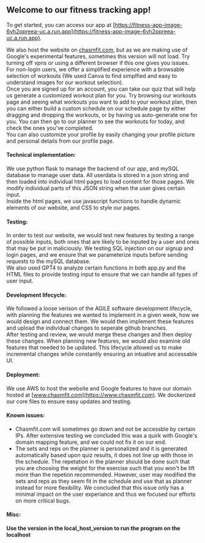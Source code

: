 ## Welcome to our fitness tracking app!  
To get started, you can access our app at [https://fitness-app-image-6vh2ppreea-uc.a.run.app](https://fitness-app-image-6vh2ppreea-uc.a.run.app).

We also host the website on [chasmfit.com](https://www.chasmfit.com), but as we are making use of Google's experimental features, sometimes this version will not load. Try turning off vpns or using a different browser if this one gives you issues.  
For non-login users, we offer a simplified experience with a browsable selection of workouts (We used Canva to find simplfied and easy to understand images for our workout selection).   
Once you are signed up for an account, you can take our quiz that will help us generate a customized workout plan for you. Try browsing our workouts page and seeing what workouts you want to add to your workout plan, then you can either build a custom schedule on our schedule page by either dragging and dropping the workouts, or by having us auto-generate one for you. You can then go to our planner to see the workouts for today, and check the ones you've completed.   
You can also customize your profile by easily changing your profile picture and personal details from our profile page.   

#### Technical implementation:  
We use python flask to manage the backend of our app, and mySQL database to manage user data. All userdata is stored in a json string and then loaded into individual html pages to load content for those pages. We modify individual parts of this JSON string when the user gives certain input.   
Inside the html pages, we use javascript functions to handle dynamic elements of our website, and CSS to style our pages. 

#### Testing:  
In order to test our website, we would test new features by testing a range of possible inputs, both ones that are likely to be inputed by a user and ones that may be put in maliciously. We testing SQL injection on our signup and login pages, and we ensure that we parameterize inputs before sending requests to the mySQL database.  
We also used GPT4 to analyze certain functions in both app.py and the HTML files to provide testing input to ensure that we can handle all types of user input.  

#### Development lifecycle:  
We followed a loose verison of the AGILE software development lifecycle, with planning the features we wanted to implement in a given week, how we would design and connect them. We would then implement these features and upload the individual changes to seperate github branches.    
After testing and review, we would merge these changes and then deploy these changes. When planning new features, we would also examine old features that needed to be updated. This lifecycle allowed us to make incremental changes while constantly ensuring an intuative and accessable UI.   

#### Deployment:  
We use AWS to host the website and Google features to have our domain hosted at [www.chasmfit.com](https://www.chasmfit.com). We dockerized our core files to ensure easy updates and testing. 

#### Known issues:  
- Chasmfit.com will sometimes go down and not be accessble by certain IPs. After extensive testing we concluded this was a quirk with Google's domain mapping feature, and we could not fix it on our end.  
- The sets and reps on the planner is personalized and it is generated automatically based upon quiz results, it does not line up with those in the schedule. The repetation in the planner should be done such that you are choosing the weight for the exercise such that you won't be lift more than the repetion recommended. However, user may modified the sets and reps as they seem fit in the schedule and use that as planner instead for more flexibility. We concluded that this issue only has a minimal impact on the user experiance and thus we focused our efforts on more critical bugs.  
 
#### Misc:  
**Use the version in the local_host_version to run the program on the localhost**
